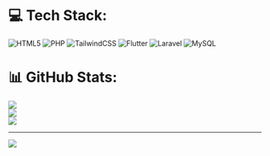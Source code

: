 
# 💻 Tech Stack:
![HTML5](https://img.shields.io/badge/html5-%23E34F26.svg?style=flat&logo=html5&logoColor=white) ![PHP](https://img.shields.io/badge/php-%23777BB4.svg?style=flat&logo=php&logoColor=white) ![TailwindCSS](https://img.shields.io/badge/tailwindcss-%2338B2AC.svg?style=flat&logo=tailwind-css&logoColor=white) ![Flutter](https://img.shields.io/badge/Flutter-%2302569B.svg?style=flat&logo=Flutter&logoColor=white) ![Laravel](https://img.shields.io/badge/laravel-%23FF2D20.svg?style=flat&logo=laravel&logoColor=white) ![MySQL](https://img.shields.io/badge/mysql-4479A1.svg?style=flat&logo=mysql&logoColor=white)
# 📊 GitHub Stats:
![](https://github-readme-stats.vercel.app/api?username=hanifun&theme=dark&hide_border=false&include_all_commits=false&count_private=false)<br/>
![](https://nirzak-streak-stats.vercel.app/?user=hanifun&theme=dark&hide_border=false)<br/>
![](https://github-readme-stats.vercel.app/api/top-langs/?username=hanifun&theme=dark&hide_border=false&include_all_commits=false&count_private=false&layout=compact)

---
[![](https://visitcount.itsvg.in/api?id=hanifun&icon=0&color=0)](https://visitcount.itsvg.in)

<!-- Proudly created with GPRM ( https://gprm.itsvg.in ) -->